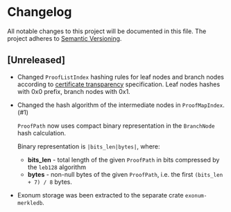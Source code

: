 # Changelog

All notable changes to this project will be documented in this file.
The project adheres to [Semantic Versioning](http://semver.org/spec/v2.0.0.html).

## [Unreleased]

- Changed `ProofListIndex` hashing rules for leaf nodes and branch nodes according
  to [certificate transparency](https://tools.ietf.org/html/rfc6962#section-2.1)
  specification. Leaf nodes hashes with 0x0 prefix, branch nodes with 0x1.

- Changed the hash algorithm of the intermediate nodes in `ProofMapIndex`. (#1)

  `ProofPath` now uses compact binary representation in the `BranchNode` hash calculation.

  Binary representation is `|bits_len|bytes|`, where:

  - **bits_len** - total length of the given `ProofPath` in bits compressed
    by the `leb128` algorithm
  - **bytes** - non-null bytes of the given `ProofPath`, i.e. the first
    `(bits_len + 7) / 8` bytes.

- Exonum storage was been extracted to the separate crate `exonum-merkledb`.